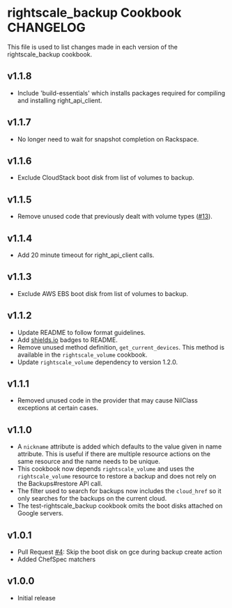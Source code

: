 rightscale_backup Cookbook CHANGELOG
=======================

This file is used to list changes made in each version of the rightscale_backup cookbook.

v1.1.8
------

- Include 'build-essentials' which installs packages required for compiling and installing right_api_client.

v1.1.7
------

- No longer need to wait for snapshot completion on Rackspace.

v1.1.6
------

- Exclude CloudStack boot disk from list of volumes to backup.

v1.1.5
------

- Remove unused code that previously dealt with volume types ([#13][]).

v1.1.4
------

- Add 20 minute timeout for right_api_client calls.

v1.1.3
------

- Exclude AWS EBS boot disk from list of volumes to backup.

v1.1.2
------

- Update README to follow format guidelines.
- Add [shields.io](http://shields.io/) badges to README.
- Remove unused method definition, `get_current_devices`. This method is available in the `rightscale_volume` cookbook.
- Update `rightscale_volume` dependency to version 1.2.0.

v1.1.1
------

- Removed unused code in the provider that may cause NilClass exceptions at certain cases.

v1.1.0
------

- A `nickname` attribute is added which defaults to the value given in name attribute. This is useful if there are
  multiple resource actions on the same resource and the name needs to be unique.
- This cookbook now depends `rightscale_volume` and uses the `rightscale_volume` resource to restore a backup and
  does not rely on the Backups#restore API call.
- The filter used to search for backups now includes the `cloud_href` so it only searches for the backups on the
  current cloud.
- The test-rightscale_backup cookbook omits the boot disks attached on Google servers.

v1.0.1
------

- Pull Request [#4][]: Skip the boot disk on gce during backup create action
- Added ChefSpec matchers

v1.0.0
------

- Initial release

<!--- The following link definition list is generated by PimpMyChangelog --->
[#4]: https://github.com/rightscale-cookbooks/rightscale_backup/issues/4
[#13]: https://github.com/rightscale-cookbooks/rightscale_backup/issues/13
